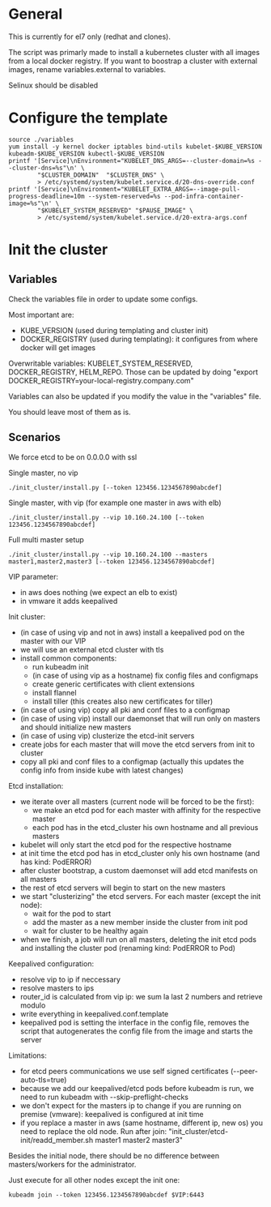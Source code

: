 # General

This is currently for el7 only (redhat and clones).

The script was primarly made to install a kubernetes cluster with all images from a local docker registry.
If you want to boostrap a cluster with external images, rename variables.external to variables.  

Selinux should be disabled

# Configure the template #

    source ./variables
    yum install -y kernel docker iptables bind-utils kubelet-$KUBE_VERSION kubeadm-$KUBE_VERSION kubectl-$KUBE_VERSION
    printf '[Service]\nEnvironment="KUBELET_DNS_ARGS=--cluster-domain=%s --cluster-dns=%s"\n' \
            "$CLUSTER_DOMAIN"  "$CLUSTER_DNS" \
            > /etc/systemd/system/kubelet.service.d/20-dns-override.conf
    printf '[Service]\nEnvironment="KUBELET_EXTRA_ARGS=--image-pull-progress-deadline=10m --system-reserved=%s --pod-infra-container-image=%s"\n' \
            "$KUBELET_SYSTEM_RESERVED" "$PAUSE_IMAGE" \
            > /etc/systemd/system/kubelet.service.d/20-extra-args.conf

# Init the cluster #

## Variables ##

Check the variables file in order to update some configs.

Most important are:

* KUBE_VERSION (used during templating and cluster init)
* DOCKER_REGISTRY (used during templating): it configures from where docker will get images

Overwritable variables: KUBELET_SYSTEM_RESERVED, DOCKER_REGISTRY, HELM_REPO. Those can be updated by doing
"export DOCKER_REGISTRY=your-local-registry.company.com"

Variables can also be updated if you modify the value in the "variables" file.

You should leave most of them as is. 


## Scenarios ##
We force etcd to be on 0.0.0.0 with ssl

Single master, no vip

    ./init_cluster/install.py [--token 123456.1234567890abcdef]

Single master, with vip (for example one master in aws with elb)

    ./init_cluster/install.py --vip 10.160.24.100 [--token 123456.1234567890abcdef]

Full multi master setup

    ./init_cluster/install.py --vip 10.160.24.100 --masters master1,master2,master3 [--token 123456.1234567890abcdef]

VIP parameter:

* in aws does nothing (we expect an elb to exist)
* in vmware it adds keepalived

Init cluster:
- (in case of using vip and not in aws) install a keepalived pod on the master with our VIP
- we will use an external etcd cluster with tls
- install common components:
	- run kubeadm init
	- (in case of using vip as a hostname) fix config files and configmaps
	- create generic certificates with client extensions
	- install flannel
	- install tiller (this creates also new certificates for tiller)
- (in case of using vip) copy all pki and conf files to a configmap
- (in case of using vip) install our daemonset that will run only on masters and should initialize new masters
- (in case of using vip) clusterize the etcd-init servers
- create jobs for each master that will move the etcd servers from init to cluster
- copy all pki and conf files to a configmap (actually this updates the config info from inside kube with latest changes)

Etcd installation:
- we iterate over all masters (current node will be forced to be the first):
	- we make an etcd pod for each master with affinity for the respective master
	- each pod has in the etcd_cluster his own hostname and all previous masters
- kubelet will only start the etcd pod for the respective hostname
- at init time the etcd pod has in etcd_cluster only his own hostname (and has kind: PodERROR)
- after cluster bootstrap, a custom daemonset will add etcd manifests on all masters
- the rest of etcd servers will begin to start on the new masters
- we start "clusterizing" the etcd servers. For each master (except the init node):
	- wait for the pod to start
	- add the master as a new member inside the cluster from init pod
	- wait for cluster to be healthy again
- when we finish, a job will run on all masters, deleting the init etcd pods and installing the cluster pod (renaming kind: PodERROR to Pod)

Keepalived configuration:
- resolve vip to ip if neccessary
- resolve masters to ips
- router_id is calculated from vip ip: we sum la last 2 numbers and retrieve modulo
- write everything in keepalived.conf.template
- keepalived pod is setting the interface in the config file,
removes the script that autogenerates the config file from the image
and starts the server

Limitations:
- for etcd peers communications we use self signed certificates (--peer-auto-tls=true)
- because we add our keepalived/etcd pods before kubeadm is run, we need to run kubeadm with --skip-preflight-checks
- we don't expect for the masters ip to change if you are running on premise (vmware): keepalived is configured at init time
- if you replace a master in aws (same hostname, different ip, new os) you need to replace the old node. Run after join:
  "init_cluster/etcd-init/readd_member.sh master1 master2 master3"

Besides the initial node, there should be no difference between masters/workers for the administrator.

Just execute for all other nodes except the init one:

    kubeadm join --token 123456.1234567890abcdef $VIP:6443

